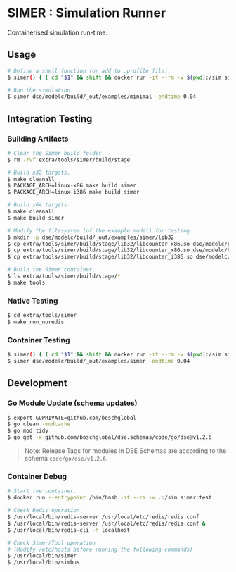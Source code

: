 <!--
Copyright 2024 Robert Bosch GmbH

SPDX-License-Identifier: Apache-2.0
-->

# SIMER : Simulation Runner

Containerised simulation run-time.


## Usage

```bash
# Define a shell function (or add to .profile file).
$ simer() { ( cd "$1" && shift && docker run -it --rm -v $(pwd):/sim simer:test "$@"; ) }

# Run the simulation.
$ simer dse/modelc/build/_out/examples/minimal -endtime 0.04
```

## Integration Testing

### Building Artifacts

```bash
# Clear the Simer build folder.
$ rm -rvf extra/tools/simer/build/stage

# Build x32 targets.
$ make cleanall
$ PACKAGE_ARCH=linux-x86 make build simer
$ PACKAGE_ARCH=linux-i386 make build simer

# Build x64 targets.
$ make cleanall
$ make build simer

# Modify the filesystem (of the example model) for testing.
$ mkdir -p dse/modelc/build/_out/examples/simer/lib32
$ cp extra/tools/simer/build/stage/lib32/libcounter_x86.so dse/modelc/build/_out/examples/simer/lib32/libcounter.so
$ cp extra/tools/simer/build/stage/lib32/libcounter_x86.so dse/modelc/build/_out/examples/simer/lib32/libcounter_x86.so
$ cp extra/tools/simer/build/stage/lib32/libcounter_i386.so dse/modelc/build/_out/examples/simer/lib32/libcounter_i386.so

# Build the Simer container.
$ ls extra/tools/simer/build/stage/*
$ make tools
```


### Native Testing

```bash
$ cd extra/tools/simer
$ make run_noredis
```


### Container Testing

```bash
$ simer() { ( cd "$1" && shift && docker run -it --rm -v $(pwd):/sim simer:test "$@"; ) }
$ simer dse/modelc/build/_out/examples/simer -endtime 0.04
```


## Development

### Go Module Update (schema updates)

```bash
$ export GOPRIVATE=github.com/boschglobal
$ go clean -modcache
$ go mod tidy
$ go get -x github.com/boschglobal/dse.schemas/code/go/dse@v1.2.6
```

> Note: Release Tags for modules in DSE Schemas are according to the schema `code/go/dse/v1.2.6`.


### Container Debug

```bash
# Start the container.
$ docker run --entrypoint /bin/bash -it --rm -v .:/sim simer:test

# Check Redis operation.
$ /usr/local/bin/redis-server /usr/local/etc/redis/redis.conf
$ /usr/local/bin/redis-server /usr/local/etc/redis/redis.conf &
$ /usr/local/bin/redis-cli -h localhost

# Check Simer/Tool operation
# (Modify /etc/hosts before running the following commands)
$ /usr/local/bin/simer
$ /usr/local/bin/simbus
```
